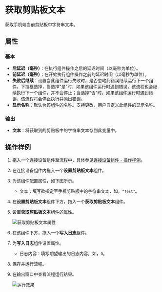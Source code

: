 # 获取剪贴板文本

获取手机端当前剪贴板中字符串文本。

## 属性

### 基本

- **后延迟（毫秒）**：在执行组件操作之后的延迟时间（以毫秒为单位）。
- **前延迟（毫秒）**：在开始执行组件操作之前的延迟时间（以毫秒为单位）。
- **失败后继续**：设置当此组件运行失败时，是否忽略此错误继续运行下一个组件。下拉框选择，当选择"是"时，如果该组件运行时遇到错误，该流程也会继续执行下一个组件，并不会停止；当选择"否"时，如果该组件运行时遇到错误，该流程将会停止执行并抛出错误。
- **显示名称**：默认为该组件的名称。支持更改，用户自定义此组件的显示名称。

### 输出

- **文本**：将获取到的剪贴板中的字符串文本存到此变量中。

## 操作样例

1. 拖入一个连接设备组件至流程中，具体参见[连接设备组件 - 操作样例](./MobileConnect.md)。
2. 在连接设备组件内拖入一个**设置剪贴板文本**组件。
3. 为该组件配置属性，如下图所示。

    - 文本：填写欲指定至手机剪贴板中的字符串文本，如，`"Test"`。

4. 在**设置剪贴板文本**组件下方，拖入一个**获取剪贴板文本**组件。
5. 设置**获取剪贴板文本**组件的属性。

    ![获取剪贴板文本属性](https://docimages.blob.core.chinacloudapi.cn/images/Activities/getclipboardtext20210319.png)

6. 在该组件下方，拖入一个**写入日志**组件。
7. 为**写入日志**组件设置属性。

    - 日志内容：填写期望输出的日志内容，如，`O`。

8. 保存并运行流程。
9. 在输出窗口中查看流程运行结果。

    ![运行效果](https://docimages.blob.core.chinacloudapi.cn/images/Activities/getclipboardtextresult20210319.png)